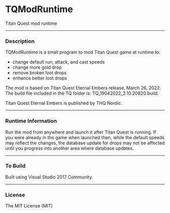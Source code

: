 # TQModRuntime
Titan Quest mod runtime

---
### Description
TQModRuntime is a small program to mod Titan Quest game at runtime to:
* change default run, attack, and cast speeds
* change more gold drop
* remove broken loot drops
* enhance better loot drops

The mod is based on Titan Quest Eternal Embers release, March 26, 2022. 
The build file included in the TQ folder is: TQ_19042022_2.10.20820.build.

Titan Quest Eternal Embers is published by THQ Nordic.

---
### Runtime Information
Run the mod from anywhere and launch it after Titan Quest is running. If you were already in the game when launched then, while the default speeds may reflect the changes, the database update for drops may not be affected until you progress into another area where database updates. 


---
### To Build
Built using Visual Studio 2017 Community.

---  
### License
The MIT License (MIT)




